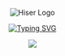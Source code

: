 <div align="center">

  ![Hiser Logo](https://github.com/stephin-yt/Hisernew/blob/master/hiser%20intro.gif)
    
<!---------- Typing SVG ---------->
<p align="center">
    <a href="https://avatars.githubusercontent.com/u/85664936?v=4">
        <img
            src="https://readme-typing-svg.herokuapp.com?font=Halo+Handletter&color=66ffe9&size=32&lines=WELCOME+TO+Hiser;MEDIA+STORAGE+[media]...;MADE+BY....;stephin-yt"
            alt="Typing SVG"
        />
    </a>
</p>



<p align="center">
  <a href="httsp://github.com/stephin-yt/Hisernew">
    <img src="https://img.shields.io/github/repo-size/stephin-yt/Hisernew?color=Lime&label=Repo%20total%20size&style=for-the-badge&logo=appveyor">
<p align="center"> <size="50000"&width="100000">
    
    
    
    
    
    
    
    
    
    
    
